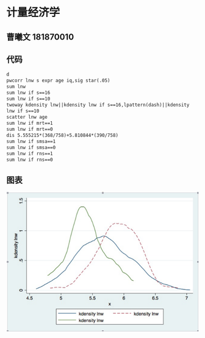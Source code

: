 # 计量经济学
## 曹曦文 181870010
## 代码
```
d
pwcorr lnw s expr age iq,sig star(.05)
sum lnw 
sum lnw if s==16
sum lnw if s==10
twoway kdensity lnw||kdensity lnw if s==16,lpattern(dash)||kdensity lnw if s==10
scatter lnw age
sum lnw if mrt==1
sum lnw if mrt==0
dis 5.555215*(368/758)+5.810844*(390/758)
sum lnw if smsa==1
sum lnw if smsa==0
sum lnw if rns==1
sum lnw if rns==0
```
## 图表
![image](https://github.com/Victorsvain/Victor/blob/master/1.png)
